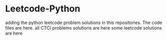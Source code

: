 # Leetcode-Python
adding the python leetcode problem solutions in this repositories. 
The code files are here.
all CTCI problems solutions are here
some leetcode solutions are here
























































































































































































































































































































































































































































































































































































































































































































































































































































































































































































































































































































































































































































